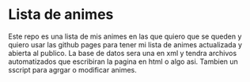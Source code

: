 # Lista de animes
Este repo es una lista de mis animes en las que quiero que se queden y quiero usar las github pages para tener mi lista de animes actualizada y abierta al publico. La base de datos sera una en xml y tendra archivos automatizados que escribiran la pagina en html o algo asi. Tambien un sscript para agrgar o modificar animes.
